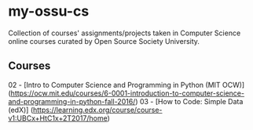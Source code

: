 # my-ossu-cs
Collection of courses' assignments/projects taken in Computer Science online courses curated by Open Source Society University.

## Courses
02 - [Intro to Computer Science and Programming in Python (MIT OCW)] (https://ocw.mit.edu/courses/6-0001-introduction-to-computer-science-and-programming-in-python-fall-2016/)
03 - [How to Code: Simple Data (edX)] (https://learning.edx.org/course/course-v1:UBCx+HtC1x+2T2017/home)
